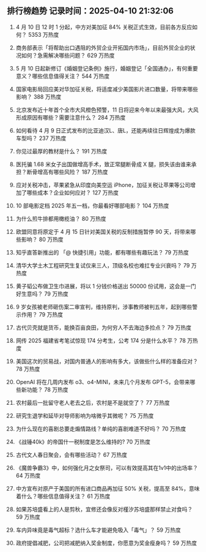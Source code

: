 
## 排行榜趋势 记录时间：2025-04-10 21:32:06
  
  1. 4 月 10 日 12 时 1 分起，中方对美加征 84% 关税正式生效，目前各方反应如何？ 5353 万热度
    
  2. 商务部表示「将帮助出口遇阻的外贸企业开拓国内市场」，目前外贸企业的状况如何？急需解决哪些问题？ 629 万热度
    
  3. 5 月 10 日起新修订《婚姻登记条例》施行，婚姻登记「全国通办」，有何重要意义？哪些信息值得关注？ 544 万热度
    
  4. 国家电影局回应美对华加征关税，将适度减少美国影片进口数量，将带来哪些影响？ 388 万热度
    
  5. 北京发布近十年首个全市大风橙色预警，11 日将迎来今年以来最强大风，大风形成原因有哪些？需要注意什么？ 284 万热度
    
  6. 如何看待 4 月 9 日正式发布的比亚迪汉L、唐L，还能再续往日辉煌成为爆款车型吗？ 237 万热度
    
  7. 你见过最厚的教材是什么？ 191 万热度
    
  8. 医托骗 1.68 米女子出国做增高手术，致正常腿断骨成 X 腿，损失该由谁来承担？断骨增高有哪些风险？ 187 万热度
    
  9. 应对关税冲击，苹果紧急从印度向美空运 iPhone，加征关税让苹果等公司增加了哪些成本？企业如何应对？ 127 万热度
    
  10. 10 部电影定档 2025 年五一档，你最看好哪部电影？ 104 万热度
    
  11. 为什么煎牛排都用橄榄油？ 80 万热度
    
  12. 欧盟同意将原定于 4 月 15 日针对美国关税的反制措施暂停 90 天，将带来哪些影响？ 80 万热度
    
  13. 知乎直答新推出的 「@ 快捷引用」功能，都有哪些有趣玩法？ 79 万热度
    
  14. 清华大学土木工程研究生复试仅来三人，顶级名校也难扛专业兴衰吗？ 79 万热度
    
  15. 黄子韬公布做卫生巾进展，将以 1 分钱价格送出 50000 份试用，这会是一门好生意吗？ 79 万热度
    
  16. 9 岁女孩被老师砸伤案二审宣判，维持原判，涉事教师被判五年，起到哪些警示作用？ 79 万热度
    
  17. 古代贝壳就是货币，能换百亩良田，为何穷人不去海边多捡点？ 79 万热度
    
  18. 网传 2025 福建省考笔试惊现 174 分考生，公考 174 分是什么水平？ 78 万热度
    
  19. 美国这次的贸易战，对国内普通人的影响有多大，该做些什么样的准备应对？ 78 万热度
    
  20. OpenAI 将在几周内发布 o3、o4-MINI，未来几个月发布 GPT-5，会带来哪些新功能？ 78 万热度
    
  21. 农村最后一批留守老人老去之后，农村是不是就空了？ 77 万热度
    
  22. 研究生退学和延毕对导师影响为啥微乎其微呢？ 75 万热度
    
  23. 为什么现在的喜剧总要走煽情路线？单纯的喜剧难道不好吗？ 70 万热度
    
  24. 《战锤40k》的帝国什一税制度是怎么维持的? 70 万热度
    
  25. 古代文人春日聚会，会有哪些活动？ 67 万热度
    
  26. 《魔兽争霸3》中，如何强化月之女祭司，可以有效提高其在1v1中的出场率？ 64 万热度
    
  27. 中方宣布对原产于美国的所有进口商品再加征 50% 关税，提高至 84%，意味着什么？哪些信息值得关注？ 61 万热度
    
  28. 如果苏培盛看上的人是剪秋，宜修还会像反对槿汐苏培盛那样禁止对食吗？ 59 万热度
    
  29. 车内异味竟是毒气超标？选什么车才能避免吸入「毒气」？ 59 万热度
    
  30. 政府提倡减肥，公司把减肥纳入奖金制度，你愿意为奖金瘦身吗？ 59 万热度
    